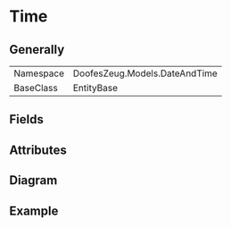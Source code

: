 # Time

## Generally

|||
|-|-|
|Namespace|DoofesZeug.Models.DateAndTime|
|BaseClass|EntityBase|

## Fields

## Attributes

## Diagram

## Example

